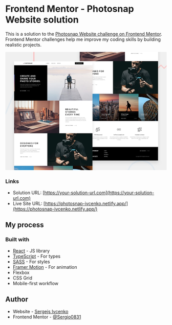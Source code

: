 # Frontend Mentor - Photosnap Website solution

This is a solution to the [Photosnap Website challenge on Frontend Mentor](https://www.frontendmentor.io/challenges/photosnap-multipage-website-nMDSrNmNW). Frontend Mentor challenges help me improve my coding skills by building realistic projects.

![Screenshot](preview.jpg)

### Links

- Solution URL: [https://your-solution-url.com](https://your-solution-url.com)
- Live Site URL: [https://photosnap-ivcenko.netlify.app/](https://photosnap-ivcenko.netlify.app/)

## My process

### Built with

- [React](https://reactjs.org/) - JS library
- [TypeScript](https://www.typescriptlang.org/) - For types
- [SASS](https://sass-lang.com/) - For styles
- [Framer Motion](https://www.framer.com/motion/) - For animation
- Flexbox
- CSS Grid
- Mobile-first workflow

## Author

- Website - [Sergejs Ivcenko](https://www.ivcenko.name/)
- Frontend Mentor - [@Sergio0831](https://www.frontendmentor.io/profile/Sergio0831)
